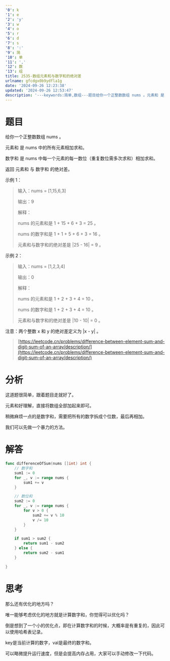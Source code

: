 ```yaml
---
'0': k
'1': e
'2': 'y'
'3': w
'4': o
'5': r
'6': d
'7': s
'8': ':'
'9': 简
'10': 单
'11': ','
'12': 数
'13': 组
title: 2535-数组元素和与数字和的绝对差
urlname: gfcdgx0b9ydfla1g
date: '2024-09-26 12:23:38'
updated: '2024-09-26 12:53:47'
description: '---keywords:简单,数组---题目给你一个正整数数组 nums 。元素和 是 nums 中的所有元素相加求和。数字和 是 nums 中每一个元素的每一数位（重复数位需多次求和）相加求和。返回 元素和 与 数字和 的绝对差。示例 1：输入：nums = [1,15,6,3]输出：9解释...'
---
```

# 题目
给你一个正整数数组 nums 。



元素和 是 nums 中的所有元素相加求和。

数字和 是 nums 中每一个元素的每一数位（重复数位需多次求和）相加求和。

返回 元素和 与 数字和 的绝对差。



示例 1：

> 输入：nums = [1,15,6,3]
>
> 输出：9
>
> 解释：
>
> nums 的元素和是 1 + 15 + 6 + 3 = 25 。
>
> nums 的数字和是 1 + 1 + 5 + 6 + 3 = 16 。
>
> 元素和与数字和的绝对差是 |25 - 16| = 9 。
>

示例 2：

> 输入：nums = [1,2,3,4]
>
> 输出：0
>
> 解释：
>
> nums 的元素和是 1 + 2 + 3 + 4 = 10 。
>
> nums 的数字和是 1 + 2 + 3 + 4 = 10 。
>
> 元素和与数字和的绝对差是 |10 - 10| = 0 。
>

注意：两个整数 x 和 y 的绝对差定义为 |x - y| 。

> [https://leetcode.cn/problems/difference-between-element-sum-and-digit-sum-of-an-array/description/](https://leetcode.cn/problems/difference-between-element-sum-and-digit-sum-of-an-array/description/)
>

# 分析
这道题很简单，跟着题目走就好了。



元素和好理解，直接将数组全部加起来即可。



稍微麻烦一点的是数字和，需要把所有的数字拆成个位数，最后再相加。



我们可以先做一个暴力的方法。



# 解答
```go
func differenceOfSum(nums []int) int {
	// 数字和
	sum1 := 0
	for _, v := range nums {
		sum1 += v
	}

	// 数位和
	sum2 := 0
	for _, v := range nums {
		for v > 0 {
			sum2 += v % 10
			v /= 10
		}
	}

	if sum1 > sum2 {
		return sum1 - sum2
	} else {
		return sum2 - sum1
	}

}

```



# 思考
那么还有优化的地方吗？



唯一能够考虑优化的地方就是计算数字和，你觉得可以优化吗？



倒是想到了一个小的优化点，即在计算数字和的时候，大概率是有重复的，因此可以使用哈希表记录。



key是当前计算的数字，val是最终的数字和。



可以略微提升运行速度，但是会提高内存占用，大家可以手动修改一下代码。



